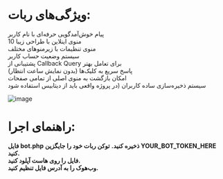 # ویژگی‌های ربات:
پیام خوش‌آمدگویی حرفه‌ای با نام کاربر  
10 منوی اینلاین با طراحی زیبا  
منوی تنظیمات با زیرمنوهای مختلف  
سیستم وضعیت حساب کاربر  
پشتیبانی از Callback Query برای تعامل بهتر  
پاسخ سریع به کلیک‌ها (بدون نمایش ساعت انتظار)  
امکان بازگشت به منوی اصلی از تمامی صفحات  
سیستم ذخیره‌سازی ساده کاربران (در پروژه واقعی باید از دیتابیس استفاده شود  

![image](https://github.com/user-attachments/assets/6fd9760b-f2b5-4eab-bd38-9c5898c31618)
# راهنمای اجرا:
**فایل  bot.php ذخیره کنید.**
**توکن ربات خود را جایگزین YOUR_BOT_TOKEN_HERE کنید.**  
**فایل را روی هاست آپلود کنید.**  
**وب‌هوک را به آدرس فایل تنظیم کنید.**  
